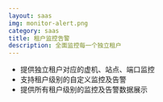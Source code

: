 ```yaml
---
layout: saas
img: monitor-alert.png
category: saas
title: 租户监控告警
description: 全面监控每一个独立租户
---
```


 * 提供独立租户对应的虚机、站点、端口监控
 * 支持租户级别的自定义监控及告警
 * 提供所有租户级别的监控及告警数据展示

 